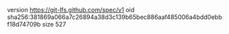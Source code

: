 version https://git-lfs.github.com/spec/v1
oid sha256:381869a066a7c26894a38d3c139b65bec886aaf485006a4bdd0ebbf18d74709b
size 527
